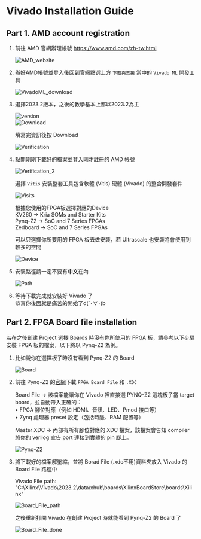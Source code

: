 # Vivado Installation Guide

## Part 1. AMD account registration

1.  前往 AMD 官網辦理帳號 https://www.amd.com/zh-tw.html  

    ![AMD_website](./png/AMD_official_website.png)  

2.  辦好AMD帳號並登入後回到官網點選上方 `下載與支援` 當中的 `Vivado ML` 開發工具  

    ![VivadoML_download](./png/VivadoML_download.png)  

3.  選擇2023.2版本，之後的教學基本上都以2023.2為主  
    
    ![version](./png/Version.png)  
    ![Download](./png/Download.png)  

    填寫完資訊後按 Download  

    ![Verification](./png/Verification.png)  

4.  點開剛剛下載好的檔案並登入剛才註冊的 AMD 帳號  

    ![Verification_2](./png/Verification_2.png)
    
    選擇 `Vitis` 安裝整套工具包含軟體 (Vitis) 硬體 (Vivado) 的整合開發套件  

    ![Visits](./png/Vitis.png)

    根據您使用的FPGA板選擇對應的Device  
    KV260 -> Kria SOMs and Starter Kits  
    Pynq-Z2 -> SoC and 7 Series FPGAs  
    Zedboard -> SoC and 7 Series FPGAs  

    可以只選擇你所要用的 FPGA 板去做安裝，若 Ultrascale 也安裝將會使用到較多的空間  

    ![Device](./png/Device.png)  

5.  安裝路徑請一定不要有**中文**在內  

    ![Path](./png/Path.png)  

6.  等待下載完成就安裝好 Vivado 了  
    恭喜你後面就是痛苦的開始了d(`･∀･)b  

## Part 2. FPGA Board file installation
若在之後創建 Project 選擇 Boards 時沒有你所使用的 FPGA 板，請參考以下步驟安裝 FPGA 板的檔案，以下將以 Pynq-Z2 為例。  

1.  比如說你在選擇板子時沒有看到 Pynq-Z2 的 Board  

    ![Board](./png/Board.png)

2.  前往 Pynq-Z2 的[官網](https://www.e-elements.com.tw/en/products-en/xup-pynq/pynq-z2/)下載 `FPGA Board File` 和 `.XDC`     
  
    Board File -> 該檔案能讓你在 Vivado 裡直接選 PYNQ-Z2 這塊板子當 target board，並自動帶入正確的：  
	• FPGA 腳位對應（例如 HDMI、音訊、LED、Pmod 接口等）  
	• Zynq 處理器 preset 設定（包括時脈、RAM 配置等）

    Master XDC -> 內部有所有腳位對應的 XDC 檔案，該檔案會告知 compiler 將你的 verilog 宣告 port 連接到實體的 pin 腳上。  

    ![Pynq-Z2](./png/pynq_boardfile.png)

3.  將下載好的檔案解壓縮，並將 Borad File (.xdc不用)資料夾放入 Vivado 的 Board File 路徑中  

    Vivado File path:  
    "C:\Xilinx\Vivado\2023.2\data\xhub\boards\XilinxBoardStore\boards\Xilinx"  

    ![Board_File_path](./png/BoardFile_path.png)  
    
    之後重新打開 Vivado 在創建 Project 時就能看到 Pynq-Z2 的 Board 了  

    ![Board_File_done](./png/Board_File_done.png)  
